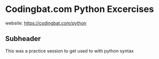 # Codingbat.com Python Excercises

website: https://codingbat.com/python

## Subheader

This was a practice session to get used to with python syntax
